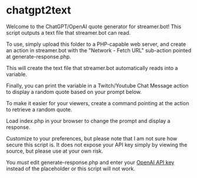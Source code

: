 # chatgpt2text

Welcome to the ChatGPT/OpenAI quote generator for streamer.bot!
This script outputs a text file that streamer.bot can read.

To use, simply upload this folder to a PHP-capable web server,
and create an action in streamer.bot with the "Network - Fetch URL" sub-action pointed at generate-response.php.

This will create the text file that streamer.bot automatically reads into a variable.

Finally, you can print the variable in a Twitch/Youtube Chat Message action to display a random quote based on your prompt below.

To make it easier for your viewers, create a command pointing at the action to retrieve a random quote.

Load index.php in your browser to change the prompt and display a response.

Customize to your preferences, but please note that I am not sure how secure this script is.
It does not expose your API key simply by viewing the source, but please use at your own risk.

You *must* edit generate-response.php and enter your [OpenAI API key](https://platform.openai.com/account/api-keys) instead of the placeholder or this script will not work.
